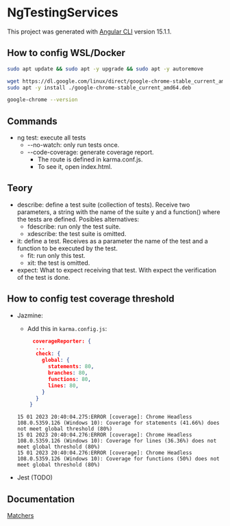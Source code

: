# NgTestingServices

This project was generated with [Angular CLI](https://github.com/angular/angular-cli) version 15.1.1.

## How to config WSL/Docker

```sh
sudo apt update && sudo apt -y upgrade && sudo apt -y autoremove

wget https://dl.google.com/linux/direct/google-chrome-stable_current_amd64.deb
sudo apt -y install ./google-chrome-stable_current_amd64.deb

google-chrome --version
```

## Commands

- ng test: execute all tests
  - --no-watch: only run tests once.
  - --code-coverage: generate coverage report.
    - The route is defined in karma.conf.js.
    - To see it, open index.html.

## Teory

- describe: define a test suite (collection of tests). Receive two parameters, a string with the name of the suite y and a function() where the tests are defined. Posibles alternatives:
  - fdescribe: run only the test suite.
  - xdescribe: the test suite is omitted.
- it: define a test. Receives as a parameter the name of the test and a function to be executed by the test.
  - fit: run only this test.
  - xit: the test is omitted.
- expect: What to expect receiving that test. With expect the verification of the test is done.

## How to config test coverage threshold

- Jazmine:
  - Add  this in `karma.config.js`:

  ```json
       coverageReporter: {
        ...
        check: {
          global: {
            statements: 80,
            branches: 80,
            functions: 80,
            lines: 80,
          }
        }
      }
  ```

  ```terminal
  15 01 2023 20:40:04.275:ERROR [coverage]: Chrome Headless 108.0.5359.126 (Windows 10): Coverage for statements (41.66%) does not meet global threshold (80%)
  15 01 2023 20:40:04.276:ERROR [coverage]: Chrome Headless 108.0.5359.126 (Windows 10): Coverage for lines (36.36%) does not meet global threshold (80%)
  15 01 2023 20:40:04.276:ERROR [coverage]: Chrome Headless 108.0.5359.126 (Windows 10): Coverage for functions (50%) does not meet global threshold (80%)
  ```

- Jest (TODO)

## Documentation

[Matchers](https://jasmine.github.io/api/edge/matchers.html)
